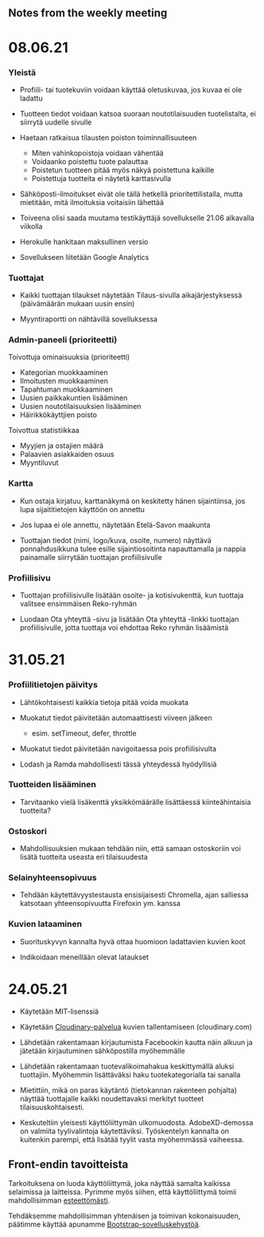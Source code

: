 ## Notes from the weekly meeting

# 08.06.21

### Yleistä

- Profiili- tai tuotekuviin voidaan käyttää oletuskuvaa, jos kuvaa ei ole ladattu

- Tuotteen tiedot voidaan katsoa suoraan noutotilaisuuden tuotelistalta, ei siirrytä uudelle sivulle

- Haetaan ratkaisua tilausten poiston toiminnallisuuteen
    - Miten vahinkopoistoja voidaan vähentää
    - Voidaanko poistettu tuote palauttaa
    - Poistetun tuotteen pitää myös näkyä poistettuna kaikille 
    - Poistettuja tuotteita ei näytetä karttasivulla

- Sähköposti-ilmoitukset eivät ole tällä hetkellä prioritettilistalla, mutta mietitään, mitä ilmoituksia voitaisiin lähettää 

- Toiveena olisi saada muutama testikäyttäjä sovellukselle 21.06 alkavalla viikolla

- Herokulle hankitaan maksullinen versio

- Sovellukseen liitetään Google Analytics

### Tuottajat

- Kaikki tuottajan tilaukset näytetään Tilaus-sivulla aikajärjestyksessä (päivämäärän mukaan uusin ensin)

- Myyntiraportti on nähtävillä sovelluksessa

### Admin-paneeli (prioriteetti)

Toivottuja ominaisuuksia (prioriteetti)
- Kategorian muokkaaminen
- Ilmoitusten muokkaaminen
- Tapahtuman muokkaaminen 
- Uusien paikkakuntien lisääminen
- Uusien noutotilaisuuksien lisääminen
- Häirikkökäyttjien poisto

Toivottua statistiikkaa
- Myyjien ja ostajien määrä
- Palaavien asiakkaiden osuus
- Myyntiluvut

### Kartta

- Kun ostaja kirjatuu, karttanäkymä on keskitetty hänen sijaintiinsa, jos lupa sijaititietojen käyttöön on annettu

- Jos lupaa ei ole annettu, näytetään Etelä-Savon maakunta

- Tuottajan tiedot (nimi, logo/kuva, osoite, numero) näyttävä ponnahdusikkuna tulee esille sijaintiosoitinta napauttamalla ja nappia painamalle siirrytään tuottajan profiilisivulle

### Profiilisivu

- Tuottajan profiilisivulle lisätään osoite- ja kotisivukenttä, kun tuottaja valitsee ensimmäisen Reko-ryhmän

- Luodaan Ota yhteyttä -sivu ja lisätään Ota yhteyttä -linkki tuottajan profiilisivulle, jotta tuottaja voi ehdottaa Reko ryhmän lisäämistä


# 31.05.21

### Profiilitietojen päivitys

- Lähtökohtaisesti kaikkia tietoja pitää voida muokata

- Muokatut tiedot päivitetään automaattisesti viiveen jälkeen
    - esim. setTimeout, defer, throttle

- Muokatut tiedot päivitetään navigoitaessa pois profiilisivulta

- Lodash ja Ramda mahdollisesti tässä yhteydessä hyödyllisiä 

### Tuotteiden lisääminen

- Tarvitaanko vielä lisäkenttä yksikkömäärälle lisättäessä kiinteähintaisia tuotteita?

### Ostoskori

- Mahdollisuuksien mukaan tehdään niin, että samaan ostoskoriin voi lisätä tuotteita useasta eri tilaisuudesta

### Selainyhteensopivuus

- Tehdään käytettävyystestausta ensisijaisesti Chromella, ajan salliessa katsotaan yhteensopivuutta Firefoxin ym. kanssa

### Kuvien lataaminen

- Suorituskyvyn kannalta hyvä ottaa huomioon ladattavien kuvien koot

- Indikoidaan meneillään olevat lataukset



# 24.05.21

- Käytetään MIT-lisenssiä 

- Käytetään [Cloudinary-palvelua](https://cloudinary.com/) kuvien tallentamiseen (cloudinary.com)

- Lähdetään rakentamaan kirjautumista Facebookin kautta näin alkuun ja jätetään kirjautuminen sähköpostilla myöhemmälle

- Lähdetään rakentamaan tuotevalikoimahakua keskittymällä aluksi tuottajiin. Myöhemmin lisättäväksi haku tuotekategorialla tai sanalla

- Mietittiin, mikä on paras käytäntö (tietokannan rakenteen pohjalta) näyttää tuottajalle kaikki noudettavaksi merkityt tuotteet tilaisuuskohtaisesti. 

- Keskuteltiin yleisesti käyttöliittymän ulkomuodosta. AdobeXD-demossa on valmiita tyylivalintoja käytettäviksi. Työskentelyn kannalta on kuitenkin parempi, että lisätää tyylit vasta myöhemmässä vaiheessa. 


## Front-endin tavoitteista

Tarkoituksena on luoda käyttöliittymä, joka näyttää samalta kaikissa selaimissa ja laitteissa. Pyrimme myös siihen, että käyttöliittymä toimii mahdollisimman [esteettömästi](https://appro.mit.jyu.fi/essikurssi/testaus/t2/).

Tehdäksemme mahdollisimman yhtenäisen ja toimivan kokonaisuuden, päätimme käyttää apunamme [Bootstrap-sovelluskehystöä](https://getbootstrap.com/docs/5.0/getting-started/introduction/).
